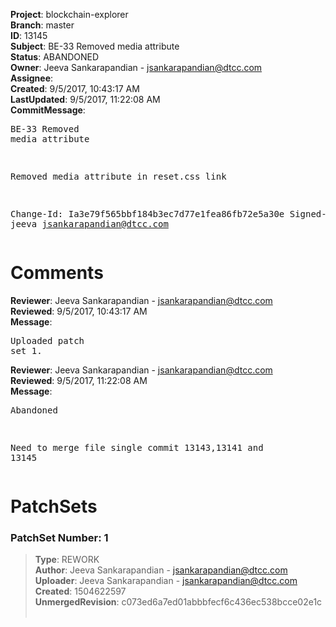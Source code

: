 <strong>Project</strong>: blockchain-explorer<br><strong>Branch</strong>: master<br><strong>ID</strong>: 13145<br><strong>Subject</strong>: BE-33 Removed media attribute<br><strong>Status</strong>: ABANDONED<br><strong>Owner</strong>: Jeeva Sankarapandian - jsankarapandian@dtcc.com<br><strong>Assignee</strong>:<br><strong>Created</strong>: 9/5/2017, 10:43:17 AM<br><strong>LastUpdated</strong>: 9/5/2017, 11:22:08 AM<br><strong>CommitMessage</strong>:<br><pre>BE-33 Removed media attribute

Removed media attribute in reset.css link

Change-Id: Ia3e79f565bbf184b3ec7d77e1fea86fb72e5a30e
Signed-off-by: jeeva <jsankarapandian@dtcc.com>
</pre><h1>Comments</h1><strong>Reviewer</strong>: Jeeva Sankarapandian - jsankarapandian@dtcc.com<br><strong>Reviewed</strong>: 9/5/2017, 10:43:17 AM<br><strong>Message</strong>: <pre>Uploaded patch set 1.</pre><strong>Reviewer</strong>: Jeeva Sankarapandian - jsankarapandian@dtcc.com<br><strong>Reviewed</strong>: 9/5/2017, 11:22:08 AM<br><strong>Message</strong>: <pre>Abandoned

Need to merge file single commit 13143,13141 and 13145</pre><h1>PatchSets</h1><h3>PatchSet Number: 1</h3><blockquote><strong>Type</strong>: REWORK<br><strong>Author</strong>: Jeeva Sankarapandian - jsankarapandian@dtcc.com<br><strong>Uploader</strong>: Jeeva Sankarapandian - jsankarapandian@dtcc.com<br><strong>Created</strong>: 1504622597<br><strong>UnmergedRevision</strong>: c073ed6a7ed01abbbfecf6c436ec538bcce02e1c<br><br></blockquote>